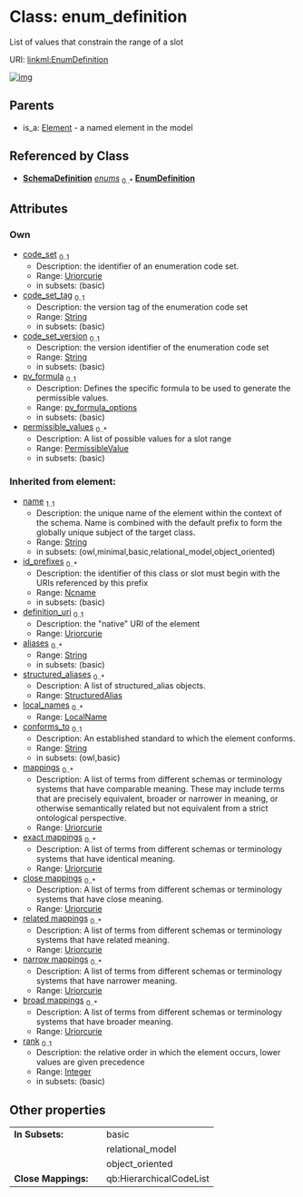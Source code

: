 
# Class: enum_definition


List of values that constrain the range of a slot

URI: [linkml:EnumDefinition](https://w3id.org/linkml/EnumDefinition)


[![img](https://yuml.me/diagram/nofunky;dir:TB/class/[SubsetDefinition],[StructuredAlias],[SchemaDefinition],[PermissibleValue],[LocalName],[Extension],[Example],[PermissibleValue]<permissible_values%200..*-++[EnumDefinition&#124;code_set:uriorcurie%20%3F;code_set_tag:string%20%3F;code_set_version:string%20%3F;pv_formula:pv_formula_options%20%3F;name(i):string;id_prefixes(i):ncname%20*;definition_uri(i):uriorcurie%20%3F;aliases(i):string%20*;conforms_to(i):string%20%3F;mappings(i):uriorcurie%20*;exact_mappings(i):uriorcurie%20*;close_mappings(i):uriorcurie%20*;related_mappings(i):uriorcurie%20*;narrow_mappings(i):uriorcurie%20*;broad_mappings(i):uriorcurie%20*;rank(i):integer%20%3F;description(i):string%20%3F;title(i):string%20%3F;deprecated(i):string%20%3F;todos(i):string%20*;notes(i):string%20*;comments(i):string%20*;from_schema(i):uri%20%3F;imported_from(i):string%20%3F;source(i):uriorcurie%20%3F;in_language(i):string%20%3F;see_also(i):uriorcurie%20*;deprecated_element_has_exact_replacement(i):uriorcurie%20%3F;deprecated_element_has_possible_replacement(i):uriorcurie%20%3F],[SchemaDefinition]++-%20enums%200..*>[EnumDefinition],[Element]^-[EnumDefinition],[Element],[Annotation],[AltDescription])](https://yuml.me/diagram/nofunky;dir:TB/class/[SubsetDefinition],[StructuredAlias],[SchemaDefinition],[PermissibleValue],[LocalName],[Extension],[Example],[PermissibleValue]<permissible_values%200..*-++[EnumDefinition&#124;code_set:uriorcurie%20%3F;code_set_tag:string%20%3F;code_set_version:string%20%3F;pv_formula:pv_formula_options%20%3F;name(i):string;id_prefixes(i):ncname%20*;definition_uri(i):uriorcurie%20%3F;aliases(i):string%20*;conforms_to(i):string%20%3F;mappings(i):uriorcurie%20*;exact_mappings(i):uriorcurie%20*;close_mappings(i):uriorcurie%20*;related_mappings(i):uriorcurie%20*;narrow_mappings(i):uriorcurie%20*;broad_mappings(i):uriorcurie%20*;rank(i):integer%20%3F;description(i):string%20%3F;title(i):string%20%3F;deprecated(i):string%20%3F;todos(i):string%20*;notes(i):string%20*;comments(i):string%20*;from_schema(i):uri%20%3F;imported_from(i):string%20%3F;source(i):uriorcurie%20%3F;in_language(i):string%20%3F;see_also(i):uriorcurie%20*;deprecated_element_has_exact_replacement(i):uriorcurie%20%3F;deprecated_element_has_possible_replacement(i):uriorcurie%20%3F],[SchemaDefinition]++-%20enums%200..*>[EnumDefinition],[Element]^-[EnumDefinition],[Element],[Annotation],[AltDescription])

## Parents

 *  is_a: [Element](Element.md) - a named element in the model

## Referenced by Class

 *  **[SchemaDefinition](SchemaDefinition.md)** *[enums](enums.md)*  <sub>0..\*</sub>  **[EnumDefinition](EnumDefinition.md)**

## Attributes


### Own

 * [code_set](code_set.md)  <sub>0..1</sub>
     * Description: the identifier of an enumeration code set.
     * Range: [Uriorcurie](Uriorcurie.md)
     * in subsets: (basic)
 * [code_set_tag](code_set_tag.md)  <sub>0..1</sub>
     * Description: the version tag of the enumeration code set
     * Range: [String](String.md)
     * in subsets: (basic)
 * [code_set_version](code_set_version.md)  <sub>0..1</sub>
     * Description: the version identifier of the enumeration code set
     * Range: [String](String.md)
     * in subsets: (basic)
 * [pv_formula](pv_formula.md)  <sub>0..1</sub>
     * Description: Defines the specific formula to be used to generate the permissible values.
     * Range: [pv_formula_options](pv_formula_options.md)
     * in subsets: (basic)
 * [permissible_values](permissible_values.md)  <sub>0..\*</sub>
     * Description: A list of possible values for a slot range
     * Range: [PermissibleValue](PermissibleValue.md)
     * in subsets: (basic)

### Inherited from element:

 * [name](name.md)  <sub>1..1</sub>
     * Description: the unique name of the element within the context of the schema.  Name is combined with the default prefix to form the globally unique subject of the target class.
     * Range: [String](String.md)
     * in subsets: (owl,minimal,basic,relational_model,object_oriented)
 * [id_prefixes](id_prefixes.md)  <sub>0..\*</sub>
     * Description: the identifier of this class or slot must begin with the URIs referenced by this prefix
     * Range: [Ncname](Ncname.md)
     * in subsets: (basic)
 * [definition_uri](definition_uri.md)  <sub>0..1</sub>
     * Description: the "native" URI of the element
     * Range: [Uriorcurie](Uriorcurie.md)
 * [aliases](aliases.md)  <sub>0..\*</sub>
     * Range: [String](String.md)
     * in subsets: (basic)
 * [structured_aliases](structured_aliases.md)  <sub>0..\*</sub>
     * Description: A list of structured_alias objects.
     * Range: [StructuredAlias](StructuredAlias.md)
 * [local_names](local_names.md)  <sub>0..\*</sub>
     * Range: [LocalName](LocalName.md)
 * [conforms_to](conforms_to.md)  <sub>0..1</sub>
     * Description: An established standard to which the element conforms.
     * Range: [String](String.md)
     * in subsets: (owl,basic)
 * [mappings](mappings.md)  <sub>0..\*</sub>
     * Description: A list of terms from different schemas or terminology systems that have comparable meaning. These may include terms that are precisely equivalent, broader or narrower in meaning, or otherwise semantically related but not equivalent from a strict ontological perspective.
     * Range: [Uriorcurie](Uriorcurie.md)
 * [exact mappings](exact_mappings.md)  <sub>0..\*</sub>
     * Description: A list of terms from different schemas or terminology systems that have identical meaning.
     * Range: [Uriorcurie](Uriorcurie.md)
 * [close mappings](close_mappings.md)  <sub>0..\*</sub>
     * Description: A list of terms from different schemas or terminology systems that have close meaning.
     * Range: [Uriorcurie](Uriorcurie.md)
 * [related mappings](related_mappings.md)  <sub>0..\*</sub>
     * Description: A list of terms from different schemas or terminology systems that have related meaning.
     * Range: [Uriorcurie](Uriorcurie.md)
 * [narrow mappings](narrow_mappings.md)  <sub>0..\*</sub>
     * Description: A list of terms from different schemas or terminology systems that have narrower meaning.
     * Range: [Uriorcurie](Uriorcurie.md)
 * [broad mappings](broad_mappings.md)  <sub>0..\*</sub>
     * Description: A list of terms from different schemas or terminology systems that have broader meaning.
     * Range: [Uriorcurie](Uriorcurie.md)
 * [rank](rank.md)  <sub>0..1</sub>
     * Description: the relative order in which the element occurs, lower values are given precedence
     * Range: [Integer](Integer.md)
     * in subsets: (basic)

## Other properties

|  |  |  |
| --- | --- | --- |
| **In Subsets:** | | basic |
|  | | relational_model |
|  | | object_oriented |
| **Close Mappings:** | | qb:HierarchicalCodeList |


